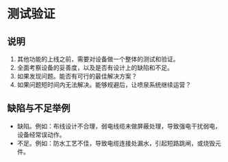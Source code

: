 # 测试验证

## 说明
1. 其他功能的上线之前，需要对设备做一个整体的测试和验证。
2. 全面考察设备的妥善度，以及是否有设计上的缺陷和不足。
3. 如果发现问题。能否有可行的最佳解决方案？
4. 如果问题短时间内无法解决。能够规避后，让喷泉系统继续运营？

## 缺陷与不足举例
- 缺陷。例如：布线设计不合理，弱电线缆未做屏蔽处理，导致强电干扰弱电，设备经常误动作。
- 不足。例如：防水工艺不佳，导致电缆连接处漏水，引起短路跳闸，或烧毁元件。